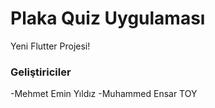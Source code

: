 # Plaka Quiz Uygulaması

Yeni Flutter Projesi!

### Geliştiriciler
-Mehmet Emin Yıldız
-Muhammed Ensar TOY
